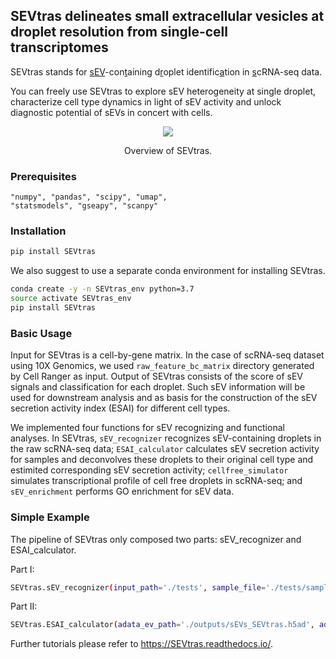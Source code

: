 ## SEVtras delineates small extracellular vesicles at droplet resolution from single-cell transcriptomes
SEVtras stands for <ins>sEV</ins>-con<ins>t</ins>aining d<ins>r</ins>oplet identific<ins>a</ins>tion in <ins>s</ins>cRNA-seq data.

You can freely use SEVtras to explore sEV heterogeneity at single droplet, characterize cell type dynamics in light of sEV activity and unlock diagnostic potential of sEVs in concert with cells.

<p align="center">
  <img src='./docs/SEVtras_overview.png'>
</p>
<p align="center">
  Overview of SEVtras.
</p>

### Prerequisites
    "numpy", "pandas", "scipy", "umap",
    "statsmodels", "gseapy", "scanpy"

### Installation
```bash
pip install SEVtras
```
We also suggest to use a separate conda environment for installing SEVtras.
```bash
conda create -y -n SEVtras_env python=3.7
source activate SEVtras_env
pip install SEVtras
```

### Basic Usage
Input for SEVtras is a cell-by-gene matrix. In the case of scRNA-seq dataset using 10X Genomics, we used `raw_feature_bc_matrix` directory generated by Cell Ranger as input. Output of SEVtras consists of the score of sEV signals and classification for each droplet. Such sEV information will be used for downstream analysis and as basis for the construction of the sEV secretion activity index (ESAI) for different cell types.

We implemented four functions for sEV recognizing and functional analyses. In SEVtras, `sEV_recognizer` recognizes sEV-containing droplets in the raw scRNA-seq data; `ESAI_calculator` calculates sEV secretion activity for samples and deconvolves these droplets to their original cell type and estimited corresponding sEV secretion activity; `cellfree_simulator` simulates transcriptional profile of cell free droplets in scRNA-seq; and `sEV_enrichment` performs GO enrichment for sEV data.

### Simple Example
The pipeline of SEVtras only composed two parts: sEV_recognizer and ESAI_calculator. 

Part I:
```bash
SEVtras.sEV_recognizer(input_path='./tests', sample_file='./tests/sample_file', out_path='./outputs', species='Homo')
```

Part II:
```bash
SEVtras.ESAI_calculator(adata_ev_path='./outputs/sEVs_SEVtras.h5ad', adata_cell_path='./outputs/adata_cell.h5ad', out_path='./outputs', Xraw=False, OBSsample='batch', OBScelltype='celltype')
```

Further tutorials please refer to  https://SEVtras.readthedocs.io/.
